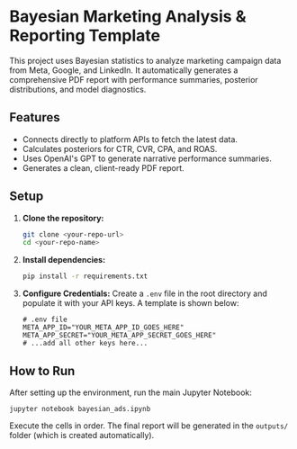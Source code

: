 # Bayesian Marketing Analysis & Reporting Template

This project uses Bayesian statistics to analyze marketing campaign data from Meta, Google, and LinkedIn. It automatically generates a comprehensive PDF report with performance summaries, posterior distributions, and model diagnostics.

## Features

-   Connects directly to platform APIs to fetch the latest data.
-   Calculates posteriors for CTR, CVR, CPA, and ROAS.
-   Uses OpenAI's GPT to generate narrative performance summaries.
-   Generates a clean, client-ready PDF report.

## Setup

1.  **Clone the repository:**
    ```bash
    git clone <your-repo-url>
    cd <your-repo-name>
    ```

2.  **Install dependencies:**
    ```bash
    pip install -r requirements.txt
    ```

3.  **Configure Credentials:**
    Create a `.env` file in the root directory and populate it with your API keys. A template is shown below:
    ```
    # .env file
    META_APP_ID="YOUR_META_APP_ID_GOES_HERE"
    META_APP_SECRET="YOUR_META_APP_SECRET_GOES_HERE"
    # ...add all other keys here...
    ```

## How to Run

After setting up the environment, run the main Jupyter Notebook:
```
jupyter notebook bayesian_ads.ipynb
```
Execute the cells in order. The final report will be generated in the `outputs/` folder (which is created automatically).